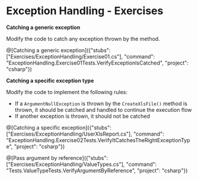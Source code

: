 # Exception Handling - Exercises

**Catching a generic exception**

Modify the code to catch any exception thrown by the method.

@[Catching a generic exception]({"stubs": ["Exercises/ExceptionHandling/Exercise01.cs"], "command": "ExceptionHandling.Exercise01Tests.VerifyExceptionIsCatched", "project": "csharp"})

**Catching a specific exception type** 

Modify the code to implement the following rules:

* If a `ArgumentNullException` is thrown by the `CreateXlsFile()` method is thrown, it should be catched and handled to continue the execution flow
* If another exception is thrown, it should not be catched

@[Catching a specific exception]({"stubs": ["Exercises/ExceptionHandling/UserXlsReport.cs"], "command": "ExceptionHandling.Exercise02Tests.VerifyItCatchesTheRightExceptionType", "project": "csharp"})

@[Pass argument by reference]({"stubs": ["Exercises/ExceptionHandling/ValueTypes.cs"], "command": "Tests.ValueTypeTests.VerifyArgumentByReference", "project": "csharp"})